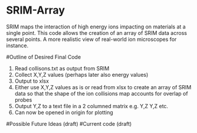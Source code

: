 # SRIM-Array
SRIM maps the interaction of high energy ions impacting on materials at a single point. This code allows the creation of an array of SRIM data across several points. A more realistic view of real-world ion microscopes for instance.

#Outline of Desired Final Code
1. Read collisons.txt as output from SRIM
2. Collect X,Y,Z values (perhaps later also energy values)
3. Output to xlsx
4. Either use X,Y,Z values as is or read from xlsx to create an array of SRIM data so that the shape of the ion collisions map accounts for overlap of probes 
5. Output Y,Z to a text file in a 2 columned matrix e.g.
Y,Z
Y,Z etc.
6. Can now be opened in origin for plotting

#Possible Future Ideas
(draft)
#Current code
(draft)
